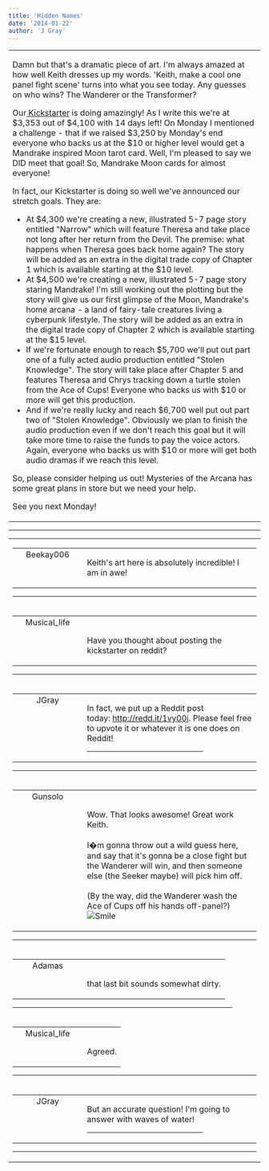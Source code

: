 ```yaml
---
title: 'Hidden Names'
date: '2014-01-22'
author: 'J Gray'
---
```


<div>
<!-- Main content here -->
<table border="0" class="post"><tbody><tr><td>
   
   <div class="post_body">
       <p>Damn but that's a dramatic piece of art. I'm always amazed at how well Keith dresses up my words. 'Keith, make a cool one panel fight scene' turns into what you see today. Any guesses on who wins? The Wanderer or the Transformer?</p><p>Our<a href="http://www.kickstarter.com/projects/355389852/mysteries-of-the-arcana-chapter-5" target="_blank"> Kickstarter</a> is doing amazingly! As I write this we're at $3,353 out of $4,100 with 14 days left! On Monday I mentioned a challenge - that if we raised $3,250 by Monday's end everyone who backs us at the $10 or higher level would get a Mandrake inspired Moon tarot card. Well, I'm pleased to say we DID meet that goal! So, Mandrake Moon cards for almost everyone!</p><p>In fact, our Kickstarter is doing so well we've announced our stretch goals. They are:</p><ul><li>At $4,300 we're creating a new, illustrated 5-7 page story entitled "Narrow" which will feature Theresa and take place not long after her return from the Devil. The premise: what happens when Theresa goes back home again? The story will be added as an extra in the digital trade copy of Chapter 1 which is available starting at the $10 level.</li><li>At $4,500 we're creating a new, illustrated 5-7 page story staring Mandrake! I'm still working out the plotting but the story will give us our first glimpse of the Moon, Mandrake's home arcana - a land of fairy-tale creatures living a cyberpunk lifestyle. The story will be added as an extra in the digital trade copy of Chapter 2 which is available starting at the $15 level.</li><li>If we're fortunate enough to reach $5,700 we'll put out part one of a fully acted audio production entitled "Stolen Knowledge". The story will take place after Chapter 5 and features Theresa and Chrys tracking down a turtle stolen from the Ace of Cups! Everyone who backs us with $10 or more will get this production.</li><li>And if we're really lucky and reach $6,700 well put out part two of "Stolen Knowledge". Obviously we plan to finish the audio production even if we don't reach this goal but it will take more time to raise the funds to pay the voice actors. Again, everyone who backs us with $10 or more will get both audio dramas if we reach this level.</li></ul><p>So, please consider helping us out! Mysteries of the Arcana has some great plans in store but we need your help.</p><p>See you next Monday!</p>
   </div>
   </td></tr>
   </tbody></table><hr><table style="width:100%; border:0;" class="comment_table"><tbody><tr><td width="100%"><a name=""> </a><div style="width:100%;" class="comment"><table border="0" width="100%"><tbody><tr><td align="center" valign="top" width="125">
<span class="comment_title"><center>Beekay006</center><a name="1209">&nbsp;</a></span><br>
<center><img src="/image.php?type=ava&amp;i=WillAv.jpg" border="0" alt=""></center>
</td>
<td valign="top">


<p class="comment_text"> </p><p class="comment_text">Keith's art here is absolutely incredible! I am in awe!</p>
 

</td></tr></tbody></table>
<hr></div></td></tr><tr><td width="100%"><a name=""> </a><div style="width:100%;" class="comment"><table border="0" width="100%"><tbody><tr><td align="center" valign="top" width="125">
<span class="comment_title"><center>Musical_life<br></center><a name="1210">&nbsp;</a></span><br>
<center><img src="https://www.gravatar.com/avatar.php?gravatar_id=6f86cb0ffa70485e791906edfc2d1247&amp;default=http%3A%2F%2Fmysteriesofthearcana.com%2Ftemplates%2Fmain%2Fimages%2Favatar.gif&amp;size=80&amp;rating=g" border="0" alt=""></center>
</td>
<td valign="top">


<p class="comment_text"> </p><p class="comment_text"><br> Have you thought about posting the kickstarter on reddit?</p>
 

</td></tr></tbody></table>
<hr></div></td></tr><tr><td width="100%"><a name=""> </a><div style="width:100%;" class="comment"><table border="0" width="100%"><tbody><tr><td align="center" valign="top" width="125">
<span class="comment_title"><center>JGray</center><a name="1211">&nbsp;</a></span><br>
<center><img src="https://www.gravatar.com/avatar.php?gravatar_id=3de6483cf7ef4947f33483faa590f1a0&amp;default=http%3A%2F%2Fmysteriesofthearcana.com%2Ftemplates%2Fmain%2Fimages%2Favatar.gif&amp;size=100&amp;rating=g" border="0" alt=""></center>
</td>
<td valign="top">


<p class="comment_text"> </p><p class="comment_text">In fact, we put up a Reddit post today:&nbsp;<a href="http://redd.it/1vy00i" class="" classname="" target="_blank" name="">http://redd.it/1vy00i</a>. Please feel free to upvote it or whatever it is one does on Reddit!</p>
 <hr width="70%">

</td></tr></tbody></table>
<hr></div></td></tr><tr><td width="100%"><a name=""> </a><div style="width:100%;" class="comment"><table border="0" width="100%"><tbody><tr><td align="center" valign="top" width="125">
<span class="comment_title"><center>Gunsolo<br></center><a name="1212">&nbsp;</a></span><br>
<center><img src="https://www.gravatar.com/avatar.php?gravatar_id=a94f16ab08c7abb74820e668722a5ffc&amp;default=http%3A%2F%2Fmysteriesofthearcana.com%2Ftemplates%2Fmain%2Fimages%2Favatar.gif&amp;size=80&amp;rating=g" border="0" alt=""></center>
</td>
<td valign="top">


<p class="comment_text"> </p><p class="comment_text"><br> Wow. That looks awesome! Great work Keith. <br><br>I�m gonna throw out a wild guess here, and say that it's gonna be a close fight but the Wanderer will win, and then someone else (the Seeker maybe) will pick him off.  <br><br>(By the way, did the Wanderer wash the Ace of Cups off his hands off-panel?) <img src="/smilies/smile.gif" alt="Smile" border="0"></p>
 

</td></tr></tbody></table>
<hr></div></td></tr><tr><td width="100%"><a name=""> </a><div style="width:90%;" class="comment2"><table border="0" width="100%"><tbody><tr><td align="center" valign="top" width="125">
<span class="comment_title"><center>Adamas<br></center><a name="1213">&nbsp;</a></span><br>
<center><img src="https://www.gravatar.com/avatar.php?gravatar_id=63b5da7dbecbf4a2fac891b8f15ccbc4&amp;default=http%3A%2F%2Fmysteriesofthearcana.com%2Ftemplates%2Fmain%2Fimages%2Favatar.gif&amp;size=80&amp;rating=g" border="0" alt=""></center>
</td>
<td valign="top">


<p class="comment_text"> </p><p class="comment_text"><br> that last bit sounds somewhat dirty. <br></p>
 

</td></tr></tbody></table>
<hr></div></td></tr><tr><td width="100%"><a name=""> </a><div style="width:100%;" class="comment"><table border="0" width="100%"><tbody><tr><td align="center" valign="top" width="125">
<span class="comment_title"><center>Musical_life<br></center><a name="1214">&nbsp;</a></span><br>
<center><img src="https://www.gravatar.com/avatar.php?gravatar_id=6f86cb0ffa70485e791906edfc2d1247&amp;default=http%3A%2F%2Fmysteriesofthearcana.com%2Ftemplates%2Fmain%2Fimages%2Favatar.gif&amp;size=80&amp;rating=g" border="0" alt=""></center>
</td>
<td valign="top">


<p class="comment_text"> </p><p class="comment_text"><br> Agreed.</p>
 

</td></tr></tbody></table>
<hr></div></td></tr><tr><td width="100%"><a name=""> </a><div style="width:100%;" class="comment"><table border="0" width="100%"><tbody><tr><td align="center" valign="top" width="125">
<span class="comment_title"><center>JGray</center><a name="1215">&nbsp;</a></span><br>
<center><img src="https://www.gravatar.com/avatar.php?gravatar_id=3de6483cf7ef4947f33483faa590f1a0&amp;default=http%3A%2F%2Fmysteriesofthearcana.com%2Ftemplates%2Fmain%2Fimages%2Favatar.gif&amp;size=100&amp;rating=g" border="0" alt=""></center>
</td>
<td valign="top">


<p class="comment_text"> </p><p class="comment_text">But an accurate question! I'm going to answer with waves of water!</p>
 <hr width="70%">

</td></tr></tbody></table>
<hr></div></td></tr></tbody></table>
<!-- End main content -->
              </div>
